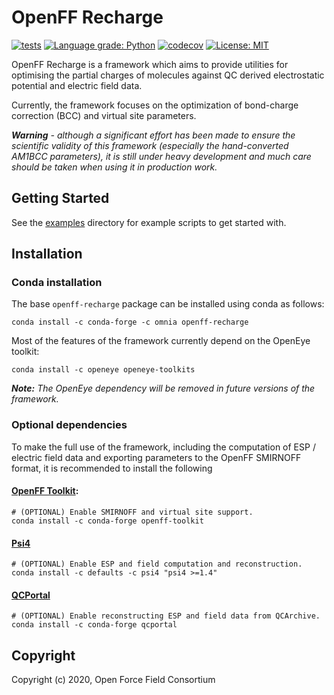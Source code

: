 # OpenFF Recharge

[![tests](https://github.com/openforcefield/openff-recharge/workflows/tests/badge.svg?branch=master)](https://github.com/openforcefield/openff-recharge/workflows/tests/)
[![Language grade: Python](https://img.shields.io/lgtm/grade/python/g/openforcefield/openff-recharge.svg?logo=lgtm&logoWidth=18)](https://lgtm.com/projects/g/openforcefield/openff-recharge/context:python)
[![codecov](https://codecov.io/gh/openforcefield/openff-recharge/branch/master/graph/badge.svg)](https://codecov.io/gh/openforcefield/openff-recharge/branch/master)
[![License: MIT](https://img.shields.io/badge/License-MIT-yellow.svg)](https://opensource.org/licenses/MIT)

OpenFF Recharge is a framework which aims to provide utilities for optimising the partial charges of molecules against 
QC derived electrostatic potential and electric field data.
 
Currently, the framework focuses on the optimization of bond-charge correction (BCC) and virtual site parameters.

***Warning** - although a significant effort has been made to ensure the scientific validity of this framework 
(especially the hand-converted AM1BCC parameters), it is still under heavy development and much care should be taken 
when using it in production work.*

## Getting Started

See the [examples](examples) directory for example scripts to get started with.

## Installation

### Conda installation

The base `openff-recharge` package can be installed using conda as follows:

```
conda install -c conda-forge -c omnia openff-recharge
```

Most of the features of the framework currently depend on the OpenEye toolkit:

```
conda install -c openeye openeye-toolkits
``` 

***Note:** The OpenEye dependency will be removed in future versions of the framework.*

### Optional dependencies

To make the full use of the framework, including the computation of ESP / electric field data and exporting parameters
to the OpenFF SMIRNOFF format, it is recommended to install the following 

#### [OpenFF Toolkit](https://github.com/openforcefield/openff-toolkit):

```
# (OPTIONAL) Enable SMIRNOFF and virtual site support.
conda install -c conda-forge openff-toolkit
```

#### [Psi4](http://www.psicode.org/)

```
# (OPTIONAL) Enable ESP and field computation and reconstruction.
conda install -c defaults -c psi4 "psi4 >=1.4"
```

#### [QCPortal](https://github.com/MolSSI/QCPortal)

```
# (OPTIONAL) Enable reconstructing ESP and field data from QCArchive.
conda install -c conda-forge qcportal
```

## Copyright

Copyright (c) 2020, Open Force Field Consortium
